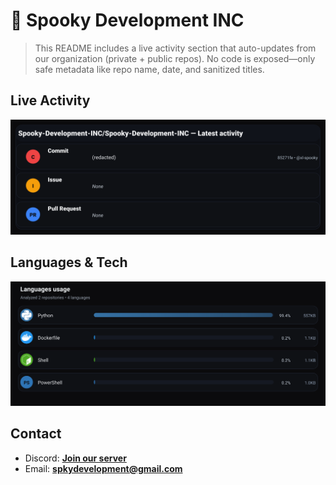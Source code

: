 # 👻 Spooky Development INC

> This README includes a live activity section that auto-updates from our organization (private + public repos). No code is exposed—only safe metadata like repo name, date, and sanitized titles.

## Live Activity
![Repo Snapshot](./assets/repo-snapshot.svg?v=9133fe5d42)

## Languages & Tech
![Languages Usage](./assets/languages.svg?v=6826764470)

## Contact
- Discord: **[Join our server](https://discord.gg/XYspZgEEJb)**
- Email: **spkydevelopment@gmail.com**
